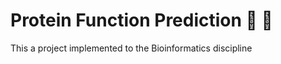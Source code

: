 # Protein Function Prediction :seedling: :microscope:

This a project implemented to the Bioinformatics discipline
